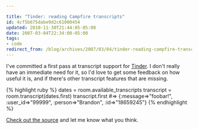 ```yaml
---

title: "Tinder: reading Campfire transcripts"
id: 4cf5b675dabe9d2c61000454
updated: 2010-11-30T21:44:05-05:00
date: 2007-03-04T22:34:00-05:00
tags:
- code
redirect_from: /blog/archives/2007/03/04/tinder-reading-campfire-transcripts/
---
```


I've committed a first pass at transcript support for [Tinder](/2006/12/8/tinder-campfire-api). I don't really have an immediate need for it, so I'd love to get some feedback on how useful it is, and if there's other transcript features that are missing.

{% highlight ruby %}
dates = room.available_transcripts
transcript = room.transcript(dates.first)
transcript.first
#=> {:message=>"foobar!", :user_id=>"99999", :person=>"Brandon", :id=>"18659245"}
{% endhighlight %}

[Check out the source](http://github.com/collectiveidea/tinder) and let me know what you think.
